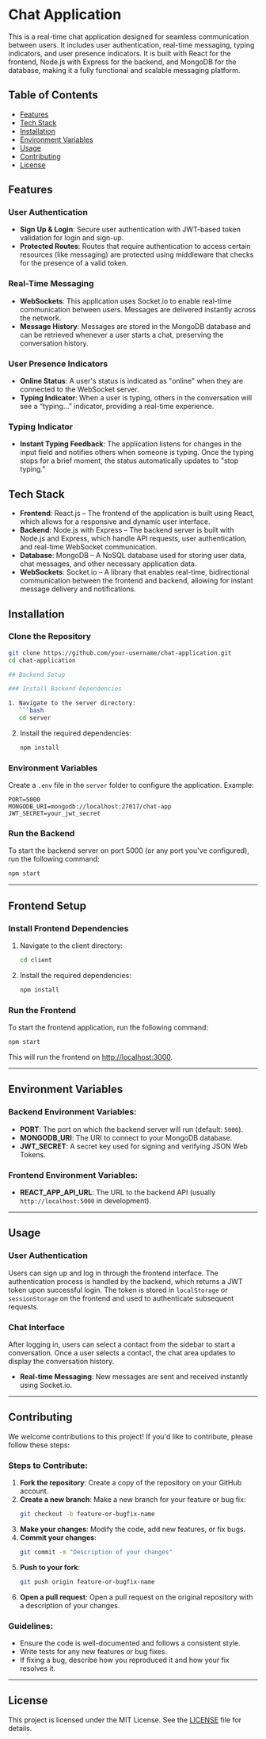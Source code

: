 # Chat Application

This is a real-time chat application designed for seamless communication between users. It includes user authentication, real-time messaging, typing indicators, and user presence indicators. It is built with React for the frontend, Node.js with Express for the backend, and MongoDB for the database, making it a fully functional and scalable messaging platform.

## Table of Contents
- [Features](#features)
- [Tech Stack](#tech-stack)
- [Installation](#installation)
- [Environment Variables](#environment-variables)
- [Usage](#usage)
- [Contributing](#contributing)
- [License](#license)

## Features

### User Authentication
- **Sign Up & Login**: Secure user authentication with JWT-based token validation for login and sign-up.
- **Protected Routes**: Routes that require authentication to access certain resources (like messaging) are protected using middleware that checks for the presence of a valid token.

### Real-Time Messaging
- **WebSockets**: This application uses Socket.io to enable real-time communication between users. Messages are delivered instantly across the network.
- **Message History**: Messages are stored in the MongoDB database and can be retrieved whenever a user starts a chat, preserving the conversation history.

### User Presence Indicators
- **Online Status**: A user's status is indicated as "online" when they are connected to the WebSocket server.
- **Typing Indicator**: When a user is typing, others in the conversation will see a “typing...” indicator, providing a real-time experience.

### Typing Indicator
- **Instant Typing Feedback**: The application listens for changes in the input field and notifies others when someone is typing. Once the typing stops for a brief moment, the status automatically updates to "stop typing."

## Tech Stack
- **Frontend**: React.js – The frontend of the application is built using React, which allows for a responsive and dynamic user interface.
- **Backend**: Node.js with Express – The backend server is built with Node.js and Express, which handle API requests, user authentication, and real-time WebSocket communication.
- **Database**: MongoDB – A NoSQL database used for storing user data, chat messages, and other necessary application data.
- **WebSockets**: Socket.io – A library that enables real-time, bidirectional communication between the frontend and backend, allowing for instant message delivery and notifications.

## Installation

### Clone the Repository
```bash
git clone https://github.com/your-username/chat-application.git
cd chat-application

## Backend Setup

### Install Backend Dependencies

1. Navigate to the server directory:
   ```bash
   cd server
   ```

2. Install the required dependencies:
   ```bash
   npm install
   ```

### Environment Variables

Create a `.env` file in the `server` folder to configure the application. Example:

```env
PORT=5000
MONGODB_URI=mongodb://localhost:27017/chat-app
JWT_SECRET=your_jwt_secret
```

### Run the Backend

To start the backend server on port 5000 (or any port you've configured), run the following command:

```bash
npm start
```

---

## Frontend Setup

### Install Frontend Dependencies

1. Navigate to the client directory:
   ```bash
   cd client
   ```

2. Install the required dependencies:
   ```bash
   npm install
   ```

### Run the Frontend

To start the frontend application, run the following command:

```bash
npm start
```

This will run the frontend on [http://localhost:3000](http://localhost:3000).

---

## Environment Variables

### Backend Environment Variables:
- **PORT**: The port on which the backend server will run (default: `5000`).
- **MONGODB_URI**: The URI to connect to your MongoDB database.
- **JWT_SECRET**: A secret key used for signing and verifying JSON Web Tokens.

### Frontend Environment Variables:
- **REACT_APP_API_URL**: The URL to the backend API (usually `http://localhost:5000` in development).

---

## Usage

### User Authentication

Users can sign up and log in through the frontend interface. The authentication process is handled by the backend, which returns a JWT token upon successful login. The token is stored in `localStorage` or `sessionStorage` on the frontend and used to authenticate subsequent requests.

### Chat Interface

After logging in, users can select a contact from the sidebar to start a conversation. Once a user selects a contact, the chat area updates to display the conversation history. 

- **Real-time Messaging**: New messages are sent and received instantly using Socket.io.

---

## Contributing

We welcome contributions to this project! If you'd like to contribute, please follow these steps:

### Steps to Contribute:
1. **Fork the repository**: Create a copy of the repository on your GitHub account.
2. **Create a new branch**: Make a new branch for your feature or bug fix:
   ```bash
   git checkout -b feature-or-bugfix-name
   ```
3. **Make your changes**: Modify the code, add new features, or fix bugs.
4. **Commit your changes**: 
   ```bash
   git commit -m "Description of your changes"
   ```
5. **Push to your fork**:
   ```bash
   git push origin feature-or-bugfix-name
   ```
6. **Open a pull request**: Open a pull request on the original repository with a description of your changes.

### Guidelines:
- Ensure the code is well-documented and follows a consistent style.
- Write tests for any new features or bug fixes.
- If fixing a bug, describe how you reproduced it and how your fix resolves it.

---

## License

This project is licensed under the MIT License. See the [LICENSE](LICENSE) file for details.
